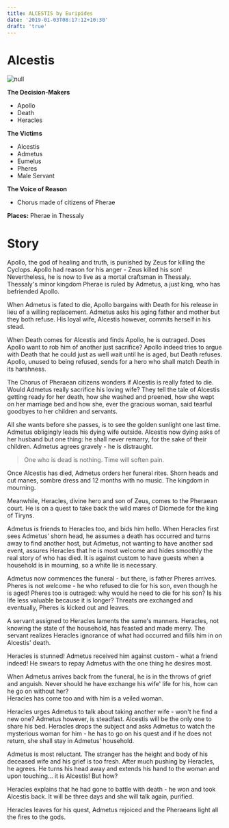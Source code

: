 ```yaml
---
title: ALCESTIS by Euripides
date: '2019-01-03T08:17:12+10:30'
draft: 'true'
---
```

# Alcestis

![null](/images/uploads/221.jpg)

**The Decision-Makers**

* Apollo
* Death
* Heracles

**The Victims**

* Alcestis
* Admetus
* Eumelus
* Pheres
* Male Servant

**The Voice of Reason**

* Chorus made of citizens of Pherae

**Places:** Pherae in Thessaly

# Story

Apollo, the god of healing and truth, is punished by Zeus for killing the Cyclops. Apollo had reason for his anger - Zeus killed his son! Nevertheless, he is now to live as a mortal craftsman in Thessaly. Thessaly's minor kingdom Pherae is ruled by Admetus, a just king, who has befriended Apollo.

When Admetus is fated to die, Apollo bargains with Death for his release in lieu of a willing replacement. Admetus asks his aging father and mother but they both refuse. His loyal wife, Alcestis however, commits herself in his stead.

When Death comes for Alcestis and finds Apollo, he is outraged. Does Apollo want to rob him of another just sacrifice? Apollo indeed tries to argue with Death that he could just as well wait until he is aged, but Death refuses. Apollo, unused to being refused, sends for a hero who shall match Death in its harshness.

The Chorus of Pheraean citizens wonders if Alcestis is really fated to die. Would Admetus really sacrifice his loving wife? They tell the tale of Alcestis getting ready for her death, how she washed and preened, how she wept on her marriage bed and how she, ever the gracious woman, said tearful goodbyes to her children and servants.

All she wants before she passes, is to see the golden sunlight one last time. Admetus obligingly leads his dying wife outside. Alcestis now dying asks of her husband but one thing: he shall never remarry, for the sake of their children. Admetus agrees gravely - he is distraught.

> One who is dead is nothing. Time will soften pain.

Once Alcestis has died, Admetus orders her funeral rites. Shorn heads and cut manes, sombre dress and 12 months with no music. The kingdom in mourning.

Meanwhile, Heracles, divine hero and son of Zeus, comes to the Pheraean court. He is on a quest to take back the wild mares of Diomede for the king of Tiryns. 

Admetus is friends to Heracles too, and bids him hello. When Heracles first sees Admetus' shorn head, he assumes a death has occurred and turns away to find another host, but Admetus, not wanting to have another sad event, assures Heracles that he is most welcome and hides smoothly the real story of who has died. It is against custom to have guests when a household is in mourning, so a white lie is necessary.

Admetus now commences the funeral - but there, is father Pheres arrives. Pheres is not welcome - he who refused to die for his son, even though he is aged! Pheres too is outraged: why would he need to die for his son? Is his life less valuable because it is longer? Threats are exchanged and eventually, Pheres is kicked out and leaves.

A servant assigned to Heracles laments the same's manners. Heracles, not knowing the state of the household, has feasted and made merry. The servant realizes Heracles ignorance of what had occurred and fills him in on Alcestis' death.

Heracles is stunned! Admetus received him against custom - what a friend indeed! He swears to repay Admetus with the one thing he desires most.

When Admetus arrives back from the funeral, he is in the throws of grief and anguish. Never should he have exchange his wife' life for his, how can he go on without her?\
Heracles has come too and with him is a veiled woman.

Heracles urges Admetus to talk about taking another wife - won't he find a new one? Admetus however, is steadfast. Alcestis will be the only one to share his bed. Heracles drops the subject and asks Admetus to watch the mysterious woman for him - he has to go on his quest and if he does not return, she shall stay in Admetus' household.

Admetus is most reluctant. The stranger has the height and body of his deceased wife and his grief is too fresh. After much pushing by Heracles, he agrees. He turns his head away and extends his hand to the woman and upon touching... it is Alcestis! But how?

Heracles explains that he had gone to battle with death - he won and took Alcestis back. It will be three days and she will talk again, purified.

Heracles leaves for his quest, Admetus rejoiced and the Pheraeans light all the fires to the gods.
